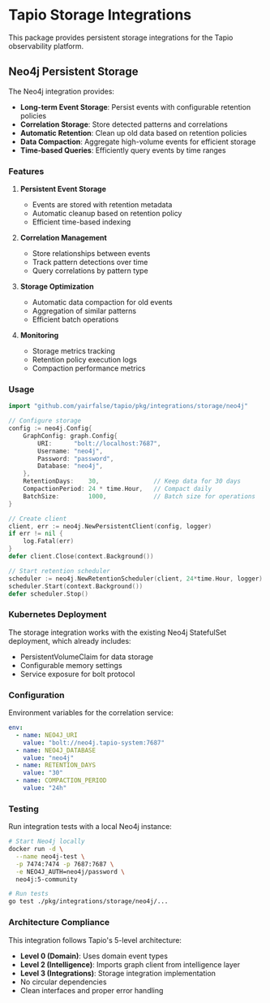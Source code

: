 # Tapio Storage Integrations

This package provides persistent storage integrations for the Tapio observability platform.

## Neo4j Persistent Storage

The Neo4j integration provides:

- **Long-term Event Storage**: Persist events with configurable retention policies
- **Correlation Storage**: Store detected patterns and correlations
- **Automatic Retention**: Clean up old data based on retention policies
- **Data Compaction**: Aggregate high-volume events for efficient storage
- **Time-based Queries**: Efficiently query events by time ranges

### Features

1. **Persistent Event Storage**
   - Events are stored with retention metadata
   - Automatic cleanup based on retention policy
   - Efficient time-based indexing

2. **Correlation Management**
   - Store relationships between events
   - Track pattern detections over time
   - Query correlations by pattern type

3. **Storage Optimization**
   - Automatic data compaction for old events
   - Aggregation of similar patterns
   - Efficient batch operations

4. **Monitoring**
   - Storage metrics tracking
   - Retention policy execution logs
   - Compaction performance metrics

### Usage

```go
import "github.com/yairfalse/tapio/pkg/integrations/storage/neo4j"

// Configure storage
config := neo4j.Config{
    GraphConfig: graph.Config{
        URI:      "bolt://localhost:7687",
        Username: "neo4j",
        Password: "password",
        Database: "neo4j",
    },
    RetentionDays:    30,               // Keep data for 30 days
    CompactionPeriod: 24 * time.Hour,   // Compact daily
    BatchSize:        1000,             // Batch size for operations
}

// Create client
client, err := neo4j.NewPersistentClient(config, logger)
if err != nil {
    log.Fatal(err)
}
defer client.Close(context.Background())

// Start retention scheduler
scheduler := neo4j.NewRetentionScheduler(client, 24*time.Hour, logger)
scheduler.Start(context.Background())
defer scheduler.Stop()
```

### Kubernetes Deployment

The storage integration works with the existing Neo4j StatefulSet deployment, which already includes:

- PersistentVolumeClaim for data storage
- Configurable memory settings
- Service exposure for bolt protocol

### Configuration

Environment variables for the correlation service:

```yaml
env:
  - name: NEO4J_URI
    value: "bolt://neo4j.tapio-system:7687"
  - name: NEO4J_DATABASE
    value: "neo4j"
  - name: RETENTION_DAYS
    value: "30"
  - name: COMPACTION_PERIOD
    value: "24h"
```

### Testing

Run integration tests with a local Neo4j instance:

```bash
# Start Neo4j locally
docker run -d \
  --name neo4j-test \
  -p 7474:7474 -p 7687:7687 \
  -e NEO4J_AUTH=neo4j/password \
  neo4j:5-community

# Run tests
go test ./pkg/integrations/storage/neo4j/...
```

### Architecture Compliance

This integration follows Tapio's 5-level architecture:

- **Level 0 (Domain)**: Uses domain event types
- **Level 2 (Intelligence)**: Imports graph client from intelligence layer
- **Level 3 (Integrations)**: Storage integration implementation
- No circular dependencies
- Clean interfaces and proper error handling